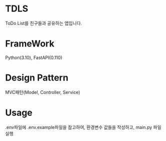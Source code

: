 # TDLS

ToDo List를 친구들과 공유하는 앱입니다.

# FrameWork

Python(3.10), FastAPI(0.110)

# Design Pattern

MVC패턴(Model, Controller, Service)

# Usage

.env파일에 .env.example파일을 참고하여, 환경변수 값들을 작성하고, main.py 파일 실행
